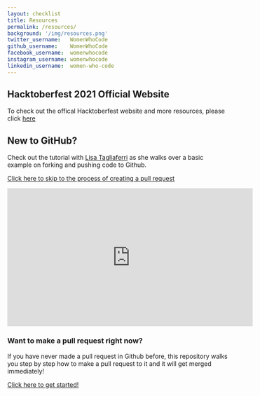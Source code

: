 ```yaml
---
layout: checklist
title: Resources
permalink: /resources/
background: '/img/resources.png'
twitter_username:   WomenWhoCode
github_username:    WomenWhoCode
facebook_username:  womenwhocode
instagram_username: womenwhocode
linkedin_username:  women-who-code
---
```


## Hacktoberfest 2021 Official Website

To check out the offical Hacktoberfest website and more resources, please click [here](https://hacktoberfest.digitalocean.com/)

## New to GitHub?

Check out the tutorial with [Lisa Tagliaferri](https://www.linkedin.com/in/lisa-tagliaferri/) as she walks over a basic example on forking and pushing code to Github.

[Click here to skip to the process of creating a pull request](https://www.youtube.com/watch?v=i-Mxkvo1_Fc&t=1140s)
<p align="center">
    <iframe width="560" height="315" src="https://www.youtube.com/embed/i-Mxkvo1_Fc" title="YouTube video player" frameborder="0" allow="accelerometer; autoplay; clipboard-write; encrypted-media; gyroscope; picture-in-picture" allowfullscreen></iframe>
</p>

### Want to make a pull request right now?

If you have never made a pull request in Github before, this repository walks you step by step how to make a pull request to it and it will get merged immediately!

[Click here to get started!](https://github.com/firstcontributions/first-contributions/blob/master/README.md)

